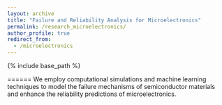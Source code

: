 ```yaml
---
layout: archive
title: "Failure and Reliability Analysis for Microelectronics"
permalink: /research_microelectronics/
author_profile: true
redirect_from:
  - /microelectronics
---
```


{% include base_path %}


   
======
We employ computational simulations and machine learning techniques to model the failure mechanisms of semiconductor materials and enhance the reliability predictions of microelectronics.
